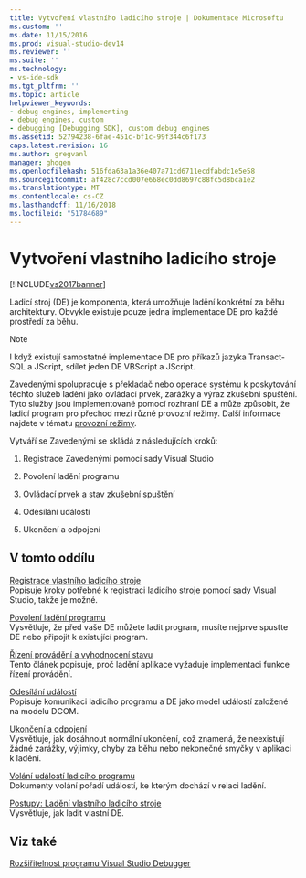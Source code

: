 ```yaml
---
title: Vytvoření vlastního ladicího stroje | Dokumentace Microsoftu
ms.custom: ''
ms.date: 11/15/2016
ms.prod: visual-studio-dev14
ms.reviewer: ''
ms.suite: ''
ms.technology:
- vs-ide-sdk
ms.tgt_pltfrm: ''
ms.topic: article
helpviewer_keywords:
- debug engines, implementing
- debug engines, custom
- debugging [Debugging SDK], custom debug engines
ms.assetid: 52794238-6fae-451c-bf1c-99f344c6f173
caps.latest.revision: 16
ms.author: gregvanl
manager: ghogen
ms.openlocfilehash: 516fda63a1a36e407a71cd6711ecdfabdc1e5e58
ms.sourcegitcommit: af428c7ccd007e668ec0dd8697c88fc5d8bca1e2
ms.translationtype: MT
ms.contentlocale: cs-CZ
ms.lasthandoff: 11/16/2018
ms.locfileid: "51784689"
---
```

# <a name="creating-a-custom-debug-engine"></a>Vytvoření vlastního ladicího stroje
[!INCLUDE[vs2017banner](../../includes/vs2017banner.md)]

Ladicí stroj (DE) je komponenta, která umožňuje ladění konkrétní za běhu architektury. Obvykle existuje pouze jedna implementace DE pro každé prostředí za běhu.  
  
> [!NOTE]
>  I když existují samostatné implementace DE pro příkazů jazyka Transact-SQL a JScript, sdílet jeden DE VBScript a JScript.  
  
 Zavedenými spolupracuje s překladač nebo operace systému k poskytování těchto služeb ladění jako ovládací prvek, zarážky a výraz zkušební spuštění. Tyto služby jsou implementované pomocí rozhraní DE a může způsobit, že ladicí program pro přechod mezi různé provozní režimy. Další informace najdete v tématu [provozní režimy](../../extensibility/debugger/operational-modes.md).  
  
 Vytváří se Zavedenými se skládá z následujících kroků:  
  
1.  Registrace Zavedenými pomocí sady Visual Studio  
  
2.  Povolení ladění programu  
  
3.  Ovládací prvek a stav zkušební spuštění  
  
4.  Odesílání událostí  
  
5.  Ukončení a odpojení  
  
## <a name="in-this-section"></a>V tomto oddílu  
 [Registrace vlastního ladicího stroje](../../extensibility/debugger/registering-a-custom-debug-engine.md)  
 Popisuje kroky potřebné k registraci ladicího stroje pomocí sady Visual Studio, takže je možné.  
  
 [Povolení ladění programu](../../extensibility/debugger/enabling-a-program-to-be-debugged.md)  
 Vysvětluje, že před vaše DE můžete ladit program, musíte nejprve spusťte DE nebo připojit k existující program.  
  
 [Řízení provádění a vyhodnocení stavu](../../extensibility/debugger/execution-control-and-state-evaluation.md)  
 Tento článek popisuje, proč ladění aplikace vyžaduje implementaci funkce řízení provádění.  
  
 [Odesílání událostí](../../extensibility/debugger/sending-events.md)  
 Popisuje komunikaci ladicího programu a DE jako model událostí založené na modelu DCOM.  
  
 [Ukončení a odpojení](../../extensibility/debugger/termination-and-detaching.md)  
 Vysvětluje, jak dosáhnout normální ukončení, což znamená, že neexistují žádné zarážky, výjimky, chyby za běhu nebo nekonečné smyčky v aplikaci k ladění.  
  
 [Volání událostí ladicího programu](../../extensibility/debugger/calling-debugger-events.md)  
 Dokumenty volání pořadí událostí, ke kterým dochází v relaci ladění.  
  
 [Postupy: Ladění vlastního ladicího stroje](../../extensibility/debugger/how-to-debug-a-custom-debug-engine.md)  
 Vysvětluje, jak ladit vlastní DE.  
  
## <a name="see-also"></a>Viz také  
 [Rozšiřitelnost programu Visual Studio Debugger](../../extensibility/debugger/visual-studio-debugger-extensibility.md)

